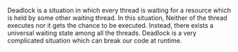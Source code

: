 Deadlock is a situation in which every thread is waiting for a resource
which is held by some other waiting thread. In this situation, Neither
of the thread executes nor it gets the chance to be executed. Instead,
there exists a universal waiting state among all the threads. Deadlock
is a very complicated situation which can break our code at runtime.